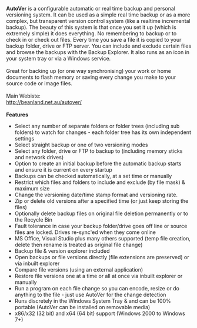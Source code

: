 <b>AutoVer</b> is a configurable automatic or real time backup and personal versioning system. It can be used as a simple real time backup or as a more complex, but transparent version control system (like a realtime incremental backup).
 The beauty of this system is that once you set it up (which is extremely simple) it does everything. No remembering to backup or to check in or check out files. Every time you save a file it is copied to your backup folder, drive or FTP server. You can include
 and exclude certain files and browse the backups with the Backup Explorer. It also runs as an icon in your system tray or via a Windows service.<br>
<br>
Great for backing up (or one way synchronising) your work or home documents to flash memory or saving every change you make to your source code or image files.<br>
<br>
Main Webiste:<br>
<a href="http://beanland.net.au/autover/">http://beanland.net.au/autover/</a><br>
<br>
<b>Features</b>
<ul>
<li>Select any number of separate folders or folder trees (including sub folders) to watch for changes - each folder tree has its own independent settings
</li><li>Select straight backup or one of two versioning modes </li><li>Select any folder, drive or FTP to backup to (including memory sticks and network drives)
</li><li>Option to create an initial backup before the automatic backup starts and ensure it is current on every startup
</li><li>Backups can be checked automatically, at a set time or manually </li><li>Restrict which files and folders to include and exclude (by file mask) &amp; maximum size
</li><li>Change the versioning date/time stamp format and versioning rate. </li><li>Zip or delete old versions after a specified time (or just keep storing the files)
</li><li>Optionally delete backup files on original file deletion permanently or to the Recycle Bin
</li><li>Fault tolerance in case your backup folder/drive goes off line or source files are locked. Drives re-sync'ed when they come online
</li><li>MS Office, Visual Studio plus many others supported (temp file creation, delete then rename is treated as original file change)
</li><li>Backup file &amp; version explorer included </li><li>Open backups or file versions directly (file extensions are preserved) or via inbuilt explorer
</li><li>Compare file versions (using an external application) </li><li>Restore file versions one at a time or all at once via inbuilt explorer or manually
</li><li>Run a program on each file change so you can encode, resize or do anything to the file - just use AutoVer for the change detection
</li><li>Runs discretely in the Windows System Tray &amp; and can be 100% portable (AutoVer can be installed on removable media)
</li><li>x86/x32 (32 bit) and x64 (64 bit) support (Windows 2000 to Windows 7+)</li></ul>
